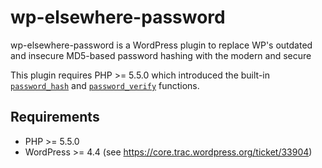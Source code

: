 # wp-elsewhere-password

wp-elsewhere-password is a WordPress plugin to replace WP's outdated and insecure MD5-based password hashing with the modern and secure

This plugin requires PHP >= 5.5.0 which introduced the built-in [`password_hash`](http://php.net/manual/en/function.password-hash.php) and [`password_verify`](http://php.net/manual/en/function.password-verify.php) functions.

## Requirements

* PHP >= 5.5.0
* WordPress >= 4.4 (see https://core.trac.wordpress.org/ticket/33904)
